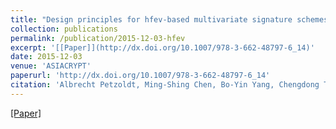 ```yaml
---
title: "Design principles for hfev-based multivariate signature schemes."
collection: publications
permalink: /publication/2015-12-03-hfev
excerpt: '[[Paper]](http://dx.doi.org/10.1007/978-3-662-48797-6_14)'
date: 2015-12-03
venue: 'ASIACRYPT'
paperurl: 'http://dx.doi.org/10.1007/978-3-662-48797-6_14'
citation: 'Albrecht Petzoldt, Ming-Shing Chen, Bo-Yin Yang, Chengdong Tao, and Jintai Ding. &quot;Design principles for hfev-based multivariate signature schemes.&quot; <i>Advances in Cryptology - ASIACRYPT 2015 - 21st International Conference on the Theory and Application of Cryptology and Information Security,</i> Proceedings, Part I, volume 9452 of Lecture Notes in Computer Science, pages 311–334. Springer, 2015.'
---
```

[[Paper]](http://dx.doi.org/10.1007/978-3-662-48797-6_14)


